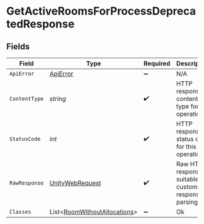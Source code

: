 # GetActiveRoomsForProcessDeprecatedResponse


## Fields

| Field                                                                                                            | Type                                                                                                             | Required                                                                                                         | Description                                                                                                      |
| ---------------------------------------------------------------------------------------------------------------- | ---------------------------------------------------------------------------------------------------------------- | ---------------------------------------------------------------------------------------------------------------- | ---------------------------------------------------------------------------------------------------------------- |
| `ApiError`                                                                                                       | [ApiError](../../Models/Shared/ApiError.md)                                                                      | :heavy_minus_sign:                                                                                               | N/A                                                                                                              |
| `ContentType`                                                                                                    | *string*                                                                                                         | :heavy_check_mark:                                                                                               | HTTP response content type for this operation                                                                    |
| `StatusCode`                                                                                                     | *int*                                                                                                            | :heavy_check_mark:                                                                                               | HTTP response status code for this operation                                                                     |
| `RawResponse`                                                                                                    | [UnityWebRequest](https://docs.unity3d.com/2021.3/Documentation/ScriptReference/Networking.UnityWebRequest.html) | :heavy_check_mark:                                                                                               | Raw HTTP response; suitable for custom response parsing                                                          |
| `Classes`                                                                                                        | List<[RoomWithoutAllocations](../../Models/Shared/RoomWithoutAllocations.md)>                                    | :heavy_minus_sign:                                                                                               | Ok                                                                                                               |